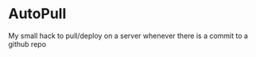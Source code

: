 AutoPull
========

My small hack to pull/deploy on a server whenever there is a commit to a github repo